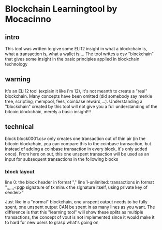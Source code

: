 # Blockchain Learningtool by Mocacinno

## intro

This tool was written to give some ELI12 insight in what a blockchain is, what a transaction is, what a wallet is,...
The tool writes a csv "blockchain" that gives some insight in the basic principles applied in blockchain technology

## warning

It's an ELI12 tool (explain it like i'm 12), it's not meanth to create a "real" blockchain. Many concepts have been omitted (did somebody say merkle tree, scripting, mempool, fees, coinbase reward,...). Understanding a "blockchain" created by this tool will not give you a full understanding of the bitcoin blockchain, merely a basic insight!!!

## technical

block block0001.csv only creates one transaction out of thin air (in the bitcoin blockchain, you can compare this to the coinbase transaction, but instead of adding a coinbase transaction in every block, it's only added once). From here on out, this one unspent transaction will be used as an input for subsequent transactions in the following blocks

### block layout

line 0: the block header in format "<sha256 hash of previous block>,<block number>"
line 1-unlimited: transactions in format "<blocknumber of input transaction>,<line inside blocknumber of incoming transaction>,<name of the sender>,<transmitted value>,<name of the receiver>,<public key of the receiver>,<pgp signature of tx minux the signature itself, using private key of sender>"

Just like in a "normal" blockchain, one unspent output needs to be fully spent, one unspent output CAN be spent in as many lines as you want. The difference is that this "learning tool" will show these splits as multiple transactions, the concept of vout is not implemented since it would make it to hard for new users to grasp what's going on

